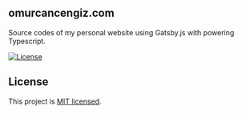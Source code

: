## omurcancengiz.com

Source codes of my personal website using Gatsby.js with powering Typescript.

[![License](https://img.shields.io/github/license/thenewboston-developers/website)](http://opensource.org/licenses/MIT)

## License

This project is [MIT licensed](http://opensource.org/licenses/MIT).
